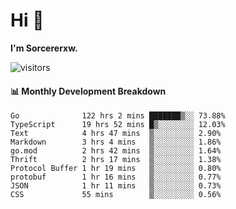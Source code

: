 # Hi 👋

**I'm Sorcererxw.**
 
![visitors](https://visitor-badge.glitch.me/badge?page_id=sorcererxw.sorcererx)

#### 📊 Monthly Development Breakdown

<!--START_SECTION:waka-->
```text
Go              122 hrs 2 mins ███████▒░░ 73.88%
TypeScript      19 hrs 52 mins █▒░░░░░░░░ 12.03%
Text            4 hrs 47 mins  ▒░░░░░░░░░ 2.90%
Markdown        3 hrs 4 mins   ▒░░░░░░░░░ 1.86%
go.mod          2 hrs 42 mins  ▒░░░░░░░░░ 1.64%
Thrift          2 hrs 17 mins  ▒░░░░░░░░░ 1.38%
Protocol Buffer 1 hr 19 mins   ▒░░░░░░░░░ 0.80%
protobuf        1 hr 16 mins   ▒░░░░░░░░░ 0.77%
JSON            1 hr 11 mins   ▒░░░░░░░░░ 0.73%
CSS             55 mins        ▒░░░░░░░░░ 0.56%
```
<!--END_SECTION:waka-->
